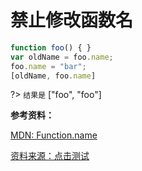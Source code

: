 # 禁止修改函数名

```js
function foo() { }
var oldName = foo.name;
foo.name = "bar";
[oldName, foo.name]
```

?> `结果是` ["foo", "foo"]

**参考资料：**

[MDN: Function.name](https://developer.mozilla.org/zh-CN/docs/Web/JavaScript/Reference/Global_Objects/Function/name)

[资料来源：点击测试](http://javascript-puzzlers.herokuapp.com/)